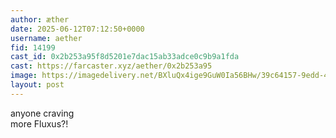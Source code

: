 ```yaml
---
author: æther
date: 2025-06-12T07:12:50+0000
username: aether
fid: 14199
cast_id: 0x2b253a95f8d5201e7dac15ab33adce0c9b9a1fda
cast: https://farcaster.xyz/aether/0x2b253a95
image: https://imagedelivery.net/BXluQx4ige9GuW0Ia56BHw/39c64157-9edd-4df5-576f-6f3f100ea500/original
layout: post
---
```

anyone craving   
more Fluxus?!  

<img src='https://imagedelivery.net/BXluQx4ige9GuW0Ia56BHw/39c64157-9edd-4df5-576f-6f3f100ea500/original' alt='' referrerpolicy='no-referrer'/>
